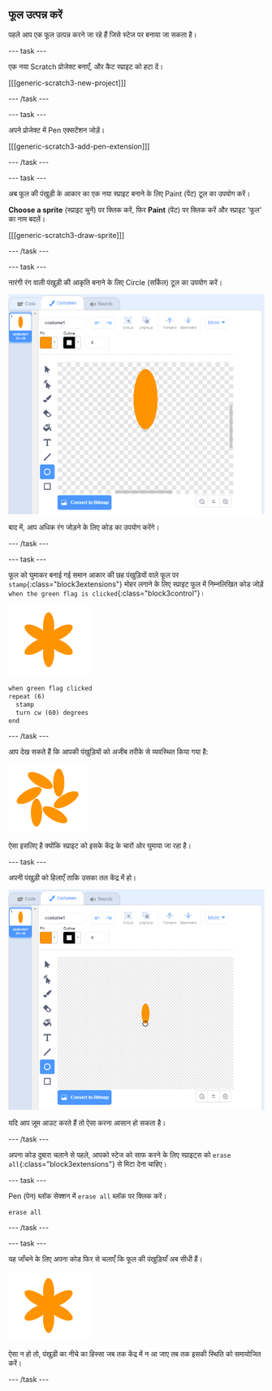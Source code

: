 ## फूल उत्पन्न करें

पहले आप एक फूल उत्पन्न करने जा रहे हैं जिसे स्टेज पर बनाया जा सकता है।

--- task ---

एक नया Scratch प्रोजेक्ट बनाएँ, और कैट स्प्राइट को हटा दें।

[[[generic-scratch3-new-project]]]

--- /task ---

--- task ---

अपने प्रोजेक्ट में Pen एक्सटेंशन जोड़ें।

[[[generic-scratch3-add-pen-extension]]]

--- /task ---

--- task ---

अब फूल की पंखुड़ी के आकार का एक नया स्प्राइट बनाने के लिए Paint (पेंट) टूल का उपयोग करें।

**Choose a sprite** (स्प्राइट चुनें) पर क्लिक करें, फिर **Paint** (पेंट) पर क्लिक करें और स्प्राइट 'फूल' का नाम बदलें।

[[[generic-scratch3-draw-sprite]]]

--- /task ---

--- task ---

नारंगी रंग वाली पंखुड़ी की आकृति बनाने के लिए Circle (सर्किल) टूल का उपयोग करें।

![स्क्रीनशॉट](images/flower-petal.png)

बाद में, आप अधिक रंग जोड़ने के लिए कोड का उपयोग करेंगे।

--- /task ---

--- task ---

फूल को घुमाकर बनाई गई समान आकार की छह पंखुड़ियों वाले फूल पर `stamp`{:class="block3extensions"} मोहर लगाने के लिए स्प्राइट फूल में निम्नलिखित कोड जोड़ें `when the green flag is clicked`{:class="block3control"}।

![स्क्रीनशॉट](images/flower-6-straight.png)

```blocks3
when green flag clicked
repeat (6) 
  stamp
  turn cw (60) degrees
end
```

--- /task ---

आप देख सकते हैं कि आपकी पंखुड़ियों को अजीब तरीके से व्यवस्थित किया गया है:

![स्क्रीनशॉट](images/flower-6-offset.png)

ऐसा इसलिए है क्योंकि स्प्राइट को इसके केंद्र के चारों ओर घुमाया जा रहा है।

--- task ---

अपनी पंखुड़ी को हिलाएँ ताकि उसका तल केंद्र में हो।

![स्क्रीनशॉट](images/flower-crosshair-annotated.png)

यदि आप ज़ूम आउट करते हैं तो ऐसा करना आसान हो सकता है।

--- /task ---

अपना कोड दुबारा चलाने से पहले, आपको स्टेज को साफ करने के लिए स्प्राइट्स को `erase all`{:class="block3extensions"} से मिटा देना चाहिए।

--- task ---

Pen (पेन) ब्लॉक सेक्शन में `erase all` ब्लॉक पर क्लिक करें।

```blocks3
erase all
```

--- /task ---

--- task ---

यह जाँचने के लिए अपना कोड फिर से चलाएँ कि फूल की पंखुड़ियाँ अब सीधी हैं।

![स्क्रीनशॉट](images/flower-6-straight.png)

ऐसा न हो तो, पंखुड़ी का नीचे का हिस्सा जब तक केंद्र में न आ जाए तब तक इसकी स्थिति को समायोजित करें।

--- /task ---